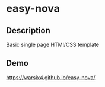# easy-nova

## Description
Basic single page HTMl/CSS template

## Demo
https://warsix4.github.io/easy-nova/
